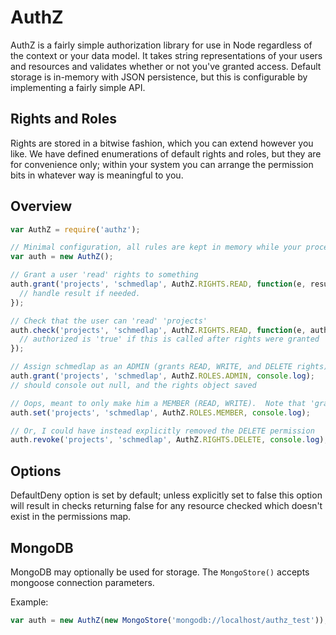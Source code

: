 # AuthZ #
AuthZ is a fairly simple authorization library for use in Node regardless of the context or your data model.  It takes string representations of your users and resources and validates whether or not you've granted access.  Default storage is in-memory with JSON persistence, but this is configurable by implementing a fairly simple API.

## Rights and Roles ##
Rights are stored in a bitwise fashion, which you can extend however you like.  We have defined enumerations of default rights and roles, but they are for convenience only; within your system you can arrange the permission bits in whatever way is meaningful to you.

## Overview ##


```js
var AuthZ = require('authz');

// Minimal configuration, all rules are kept in memory while your process is running
var auth = new AuthZ(); 

// Grant a user 'read' rights to something
auth.grant('projects', 'schmedlap', AuthZ.RIGHTS.READ, function(e, result){
  // handle result if needed.
});

// Check that the user can 'read' 'projects'
auth.check('projects', 'schmedlap', AuthZ.RIGHTS.READ, function(e, authorized){
  // authorized is 'true' if this is called after rights were granted
});

// Assign schmedlap as an ADMIN (grants READ, WRITE, and DELETE rights)
auth.grant('projects', 'schmedlap', AuthZ.ROLES.ADMIN, console.log);
// should console out null, and the rights object saved

// Oops, meant to only make him a MEMBER (READ, WRITE).  Note that 'grant' does a bitwise &,so if I grant schmedlap the MEMBER role right now, it won't remove his DELETE rights, so I need to do this instead:
auth.set('projects', 'schmedlap', AuthZ.ROLES.MEMBER, console.log);

// Or, I could have instead explicitly removed the DELETE permission
auth.revoke('projects', 'schmedlap', AuthZ.RIGHTS.DELETE, console.log);
```


## Options ##
DefaultDeny option is set by default; unless explicitly set to false this option will result in checks returning false for any resource checked which doesn't exist in the permissions map.

## MongoDB ##
MongoDB may optionally be used for storage. The `MongoStore()` accepts mongoose connection parameters.

Example:
```js
var auth = new AuthZ(new MongoStore('mongodb://localhost/authz_test'));
```